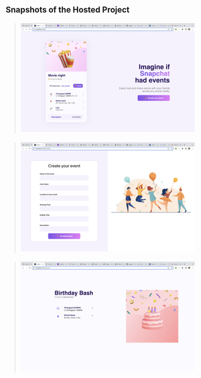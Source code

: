 ## Snapshots of the Hosted Project

> ### ![HomePage](protoypes/image1.png)

> ### ![CreateEventPage](protoypes/image2.png)

> ### ![EventPage](protoypes/image3.png)
